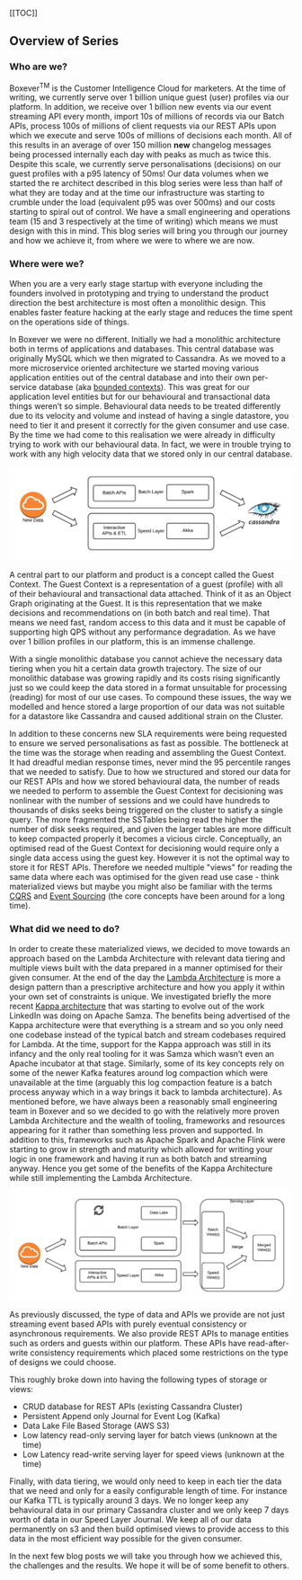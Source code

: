 [[TOC]]

## Overview of Series

### Who are we?

Boxever<sup>TM</sup> is the Customer Intelligence Cloud for marketers. At the time of writing, we currently serve over 1 billion unique guest (user) profiles via our platform. In addition, we receive over 1 billion new events via our event streaming API every month, import 10s of millions of records via our Batch APIs, process 100s of millions of client requests via our REST APIs upon which we execute and serve 100s of millions of decisions each month. All of this results in an average of over 150 million **new** changelog messages being processed internally each day with peaks as much as twice this. Despite this scale, we currently serve personalisations (decisions) on our guest profiles with a p95 latency of 50ms! Our data volumes when we started the re architect described in this blog series were less than half of what they are today and at the time our infrastructure was starting to crumble under the load (equivalent p95 was over 500ms) and our costs starting to spiral out of control. We have a small engineering and operations team (15 and 3 respectively at the time of writing) which means we must design with this in mind. This blog series will bring you through our journey and how we achieve it, from where we were to where we are now.

### Where were we?

When you are a very early stage startup with everyone including the founders involved in prototyping and trying to understand the product direction the best architecture is most often a monolithic design. This enables faster feature hacking at the early stage and reduces the time spent on the operations side of things.    

In Boxever we were no different. Initially we had a monolithic architecture both in terms of applications and databases. This central database was originally MySQL which we then migrated to Cassandra. As we moved to a more microservice oriented architecture we started moving various application entities out of the central database and into their own per-service database (aka [bounded contexts](https://martinfowler.com/bliki/BoundedContext.html)). This was great for our application level entities but for our behavioural and transactional data things weren’t so simple. Behavioural data needs to be treated differently due to its velocity and volume and instead of having a single datastore, you need to tier it and present it correctly for the given consumer and use case. By the time we had come to this realisation we were already in difficulty trying to work with our behavioural data. In fact, we were in trouble trying to work with any high velocity data that we stored only in our central database. 

![image alt text](images/overview_image_0.png)

A central part to our platform and product is a concept called the Guest Context. The Guest Context is a representation of a guest (profile) with all of their behavioural and transactional data attached. Think of it as an Object Graph originating at the Guest. It is this representation that we make decisions and recommendations on (in both batch and real time). That means we need fast, random access to this data and it must be capable of supporting high QPS without any performance degradation. As we have over 1 billion profiles in our platform, this is an immense challenge.

With a single monolithic database you cannot achieve the necessary data tiering when you hit a certain data growth trajectory. The size of our monolithic database was growing rapidly and its costs rising significantly just so we could keep the data stored in a format unsuitable for processing (reading) for most of our use cases. To compound these issues, the way we modelled and hence stored a large proportion of our data was not suitable for a datastore like Cassandra and caused additional strain on the Cluster. 

In addition to these concerns new SLA requirements were being requested to ensure we served personalisations as fast as possible. The bottleneck at the time was the storage when reading and assembling the Guest Context. It had dreadful median response times, never mind the 95 percentile ranges that we needed to satisfy. Due to how we structured and stored our data for our REST APIs and how we stored behavioural data, the number of reads we needed to perform to assemble the Guest Context for decisioning was nonlinear with the number of sessions and we could have hundreds to thousands of disks seeks being triggered on the cluster to satisfy a single query. The more fragmented the SSTables being read the higher the number of disk seeks required, and given the larger tables are more difficult to keep compacted properly it becomes a vicious circle. Conceptually, an optimised read of the Guest Context for decisioning would require only a single data access using the guest key. However it is not the optimal way to store it for REST APIs. Therefore we needed multiple "views" for reading the same data where each was optimised for the given read use case - think materialized views but maybe you might also be familiar with the terms [CQRS](https://martinfowler.com/bliki/CQRS.html) and [Event Sourcing](https://www.confluent.io/blog/event-sourcing-cqrs-stream-processing-apache-kafka-whats-connection/) (the core concepts have been around for a long time). 

### What did we need to do?

In order to create these materialized views, we decided to move towards an approach based on the Lambda Architecture with relevant data tiering and multiple views built with the data prepared in a manner optimised for their given consumer. At the end of the day the [Lambda Architecture](http://lambda-architecture.net/) is more a design pattern than a prescriptive architecture and how you apply it within your own set of constraints is unique. We investigated briefly the more recent [Kappa architecture](http://milinda.pathirage.org/kappa-architecture.com/) that was starting to evolve out of the work LinkedIn was doing on Apache Samza. The benefits being advertised of the Kappa architecture were that everything is a stream and so you only need one codebase instead of the typical batch and stream codebases required for Lambda. At the time, support for the Kappa approach was still in its infancy and the only real tooling for it was Samza which wasn’t even an Apache incubator at that stage. Similarly, some of its key concepts rely on some of the newer Kafka features around log compaction which were unavailable at the time (arguably this log compaction feature is a batch process anyway which in a way brings it back to lambda architecture). As mentioned before, we have always been a reasonably small engineering team in Boxever and so we decided to go with the relatively more proven Lambda Architecture and the wealth of tooling, frameworks and resources appearing for it rather than something less proven and supported. In addition to this, frameworks such as Apache Spark and Apache Flink were starting to grow in strength and maturity which allowed for writing your logic in one framework and having it run as both batch and streaming anyway. Hence you get some of the benefits of the Kappa Architecture while still implementing the Lambda Architecture. 

![image alt text](images/overview_image_1.png)

As previously discussed, the type of data and APIs we provide are not just streaming event based APIs with purely eventual consistency or asynchronous requirements. We also provide REST APIs to manage entities such as orders and guests within our platform. These APIs have read-after-write consistency requirements which placed some restrictions on the type of designs we could choose. 

This roughly broke down into having the following types of storage or views:

* CRUD database for REST APIs (existing Cassandra Cluster)
* Persistent Append only Journal for Event Log (Kafka)
* Data Lake File Based Storage (AWS S3)
* Low latency read-only serving layer for batch views (unknown at the time)
* Low Latency read-write serving layer for speed views (unknown at the time)

Finally, with data tiering, we would only need to keep in each tier the data that we need and only for a easily configurable length of time. For instance our Kafka TTL is typically around 3 days. We no longer keep any behavioural data in our primary Cassandra cluster and we only keep 7 days worth of data in our Speed Layer Journal. We keep all of our data permanently on s3 and then build optimised views to provide access to this data in the most efficient way possible for the given consumer. 

In the next few blog posts we will take you through how we achieved this, the challenges and the results. We hope it will be of some benefit to others.

